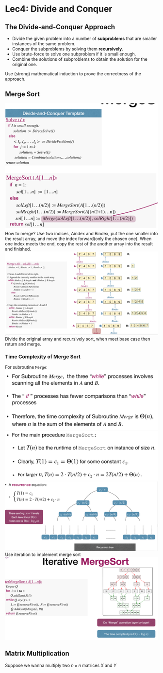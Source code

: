 # Lec4: Divide and Conquer
## The Divide-and-Conquer Approach
- Divide the given problem into a number of **subproblems** that are smaller instances of the same problem.
- Conquer the subproblems by solving them **recursively**.
- Use brute-force to solve one subproblem if it is small enough.
- Combine the solutions of subproblems to obtain the solution for the original one.

Use (strong) mathematical induction to prove the correctness of the approach.

## Merge Sort
![mergesort](image/lec4/1.png)
How to merge?
Use two indices, Aindex and Bindex, put the one smaller into the result array, and move the index forward(only the chosen one).
When one index meets the end, copy the rest of the another array into the result and finished.
![merge routine](image/lec4/2.png)
Divide the original array and recursively sort, when meet base case then return and merge.

### Time Complexity of Merge Sort
For subroutine `Merge`: 
![merge time](image/lec4/4.png)
![total time](image/lec4/3.png)
![total time](image/lec4/5.png)
Use iteration to implement merge sort
![total time](image/lec4/6.png)

## Matrix Multiplication
Suppose we wanna multiply two $n\times n$ matrices $X$ and $Y$
